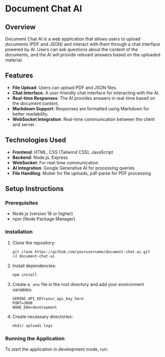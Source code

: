 # Document Chat AI

## Overview

Document Chat AI is a web application that allows users to upload documents (PDF and JSON) and interact with them through a chat interface powered by AI. Users can ask questions about the content of the documents, and the AI will provide relevant answers based on the uploaded material.

## Features

- **File Upload**: Users can upload PDF and JSON files.
- **Chat Interface**: A user-friendly chat interface for interacting with the AI.
- **Real-time Responses**: The AI provides answers in real-time based on the document content.
- **Markdown Support**: Responses are formatted using Markdown for better readability.
- **WebSocket Integration**: Real-time communication between the client and server.

## Technologies Used

- **Frontend**: HTML, CSS (Tailwind CSS), JavaScript
- **Backend**: Node.js, Express
- **WebSocket**: For real-time communication
- **AI Integration**: Google Generative AI for processing queries
- **File Handling**: Multer for file uploads, pdf-parse for PDF processing

## Setup Instructions

### Prerequisites

- Node.js (version 18 or higher)
- npm (Node Package Manager)

### Installation

1. Clone the repository:

   ```bash
   git clone https://github.com/yourusername/document-chat-ai.git
   cd document-chat-ai
   ```

2. Install dependencies:

   ```bash
   npm install
   ```

3. Create a `.env` file in the root directory and add your environment variables:

   ```plaintext
   GEMINI_API_KEY=your_api_key_here
   PORT=3000
   NODE_ENV=development
   ```

4. Create necessary directories:

   ```bash
   mkdir uploads logs
   ```

### Running the Application

To start the application in development mode, run:
